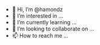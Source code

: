 - 👋 Hi, I’m @hamondz
- 👀 I’m interested in ...
- 🌱 I’m currently learning ...
- 💞️ I’m looking to collaborate on ...
- 📫 How to reach me ...

<!---
hamondz/hamondz is a ✨ special ✨ repository because its `README.md` (this file) appears on your GitHub profile.
You can click the Preview link to take a look at your changes.
--->
